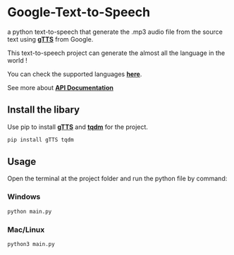# Google-Text-to-Speech

a python text-to-speech that generate the .mp3 audio file from the source text using **[gTTS](https://github.com/pndurette/gTTS)** from Google.

This text-to-speech project can generate the almost all the language in the world !

You can check the supported languages **[here](https://cloud.google.com/text-to-speech/docs/voices)**.

See more about **[API Documentation](https://cloud.google.com/text-to-speech/docs/apis)**

## Install the libary

Use pip to install **[gTTS](https://github.com/pndurette/gTTS)** and **[tqdm](https://github.com/tqdm/tqdm)** for the project.

```bash
pip install gTTS tqdm
```

## Usage

Open the terminal at the project folder and run the python file by command:

### Windows

```bash
python main.py
```

### Mac/Linux

```bash
python3 main.py
```
